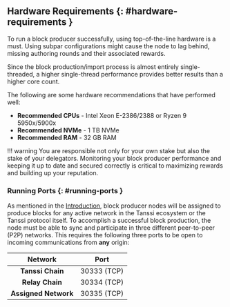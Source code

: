 ## Hardware Requirements {: #hardware-requirements }

To run a block producer successfully, using top-of-the-line hardware is a must. Using subpar configurations might cause the node to lag behind, missing authoring rounds and their associated rewards.

Since the block production/import process is almost entirely single-threaded, a higher single-thread performance provides better results than a higher core count. 

The following are some hardware recommendations that have performed well:

- **Recommended CPUs** - Intel Xeon E-2386/2388 or Ryzen 9 5950x/5900x
- **Recommended NVMe** - 1 TB NVMe
- **Recommended RAM** - 32 GB RAM

!!! warning 
    You are responsible not only for your own stake but also the stake of your delegators. Monitoring your block producer performance and keeping it up to date and secured correctly is critical to maximizing rewards and building up your reputation.

### Running Ports {: #running-ports }

As mentioned in the [Introduction](#introduction), block producer nodes will be assigned to produce blocks for any active network in the Tanssi ecosystem or the Tanssi protocol itself. To accomplish a successful block production, the node must be able to sync and participate in three different peer-to-peer (P2P) networks. This requires the following three ports to be open to incoming communications from **any** origin:

|       Network        |    Port     |
|:--------------------:|:-----------:|
|   **Tanssi Chain**   | 30333 (TCP) |
|   **Relay Chain**    | 30334 (TCP) |
| **Assigned Network** | 30335 (TCP) |

